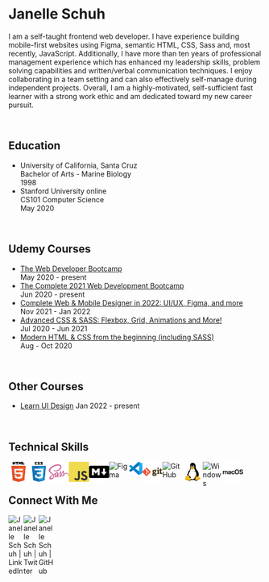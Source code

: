 # Janelle Schuh

I am a self-taught frontend web developer. I have experience building mobile-first websites using Figma, semantic HTML, CSS, Sass and, most recently, JavaScript. Additionally, I have more than ten years of professional management experience which has enhanced my leadership skills, problem solving capabilities and written/verbal communication techniques. I enjoy collaborating in a team setting and can also effectively self-manage during independent projects. Overall, I am a highly-motivated, self-sufficient fast learner with a strong work ethic and am dedicated toward my new career pursuit.    

<br/>

## Education

- University of California, Santa Cruz  
   Bachelor of Arts - Marine Biology  
   1998
- Stanford University online  
   CS101 Computer Science  
   May 2020

<br/>

## Udemy Courses

- [The Web Developer Bootcamp](https://www.udemy.com/course/the-web-developer-bootcamp/)  
  May 2020 - present
- [The Complete 2021 Web Development Bootcamp](https://www.udemy.com/course/the-complete-web-development-bootcamp/)  
  Jun 2020 - present
- [Complete Web & Mobile Designer in 2022: UI/UX, Figma, and more](https://www.udemy.com/course/complete-web-designer-mobile-designer-zero-to-mastery/)</br>
  Nov 2021 - Jan 2022
- [Advanced CSS & SASS: Flexbox, Grid, Animations and More!](https://www.udemy.com/course/advanced-css-and-sass/)  
  Jul 2020 - Jun 2021
- [Modern HTML & CSS from the beginning (including SASS)](https://www.udemy.com/course/modern-html-css-from-the-beginning/)  
  Aug - Oct 2020

<br/>

## Other Courses

- [Learn UI Design](https://learnui.design/)
  Jan 2022 - present

<br/>

## Technical Skills

<img align="left" alt="HTML5" width="40px" src="https://raw.githubusercontent.com/github/explore/80688e429a7d4ef2fca1e82350fe8e3517d3494d/topics/html/html.png" />
<img align="left" alt="CSS3" width="40px" src="https://raw.githubusercontent.com/github/explore/80688e429a7d4ef2fca1e82350fe8e3517d3494d/topics/css/css.png" />
<img align="left" alt="Sass" width="40px" src="https://raw.githubusercontent.com/github/explore/80688e429a7d4ef2fca1e82350fe8e3517d3494d/topics/sass/sass.png" />
<img align="left" alt="JavaScript" width="40px" src="https://raw.githubusercontent.com/github/explore/80688e429a7d4ef2fca1e82350fe8e3517d3494d/topics/javascript/javascript.png" />
<img align="left" alt="Markdown" width="40px" src="https://raw.githubusercontent.com/github/explore/80688e429a7d4ef2fca1e82350fe8e3517d3494d/topics/markdown/markdown.png" />
<img align="left" alt="Figma" width="40px" src="https://avatars.githubusercontent.com/u/5155369?s=200&v=4" />
<img align="left" alt="Visual Studio Code" width="26px" src="https://raw.githubusercontent.com/github/explore/80688e429a7d4ef2fca1e82350fe8e3517d3494d/topics/visual-studio-code/visual-studio-code.png" />
<img align="left" alt="Git" width="40px" src="https://raw.githubusercontent.com/github/explore/80688e429a7d4ef2fca1e82350fe8e3517d3494d/topics/git/git.png" />
<img align="left" alt="GitHub" width="40px" src="https://avatars.githubusercontent.com/u/9919?s=200&v=4" />
<img align="left" alt="Linux" width="40px" src="https://raw.githubusercontent.com/github/explore/80688e429a7d4ef2fca1e82350fe8e3517d3494d/topics/linux/linux.png" />
<img align="left" alt="Windows" width="40px" src="https://avatars.githubusercontent.com/u/6154722?s=200&v=4" />
<img align="left" alt="MacOS" width="40px" src="https://raw.githubusercontent.com/github/explore/80688e429a7d4ef2fca1e82350fe8e3517d3494d/topics/macos/macos.png" />

<br/>
<br/>

## Connect With Me

[<img align="left" alt="Janelle Schuh | LinkedIn" width="30px" src="https://avatars.githubusercontent.com/u/357098?s=200&v=4" />](https://www.linkedin.com/in/janelle-schuh)
[<img align="left" alt="Janelle Schuh | Twitter" width="30px" src="https://avatars.githubusercontent.com/u/50278?s=200&v=4" />](https://twitter.com/janelleschuh)
[<img align="left" alt="Janelle Schuh | GitHub" width="30px" src="https://avatars.githubusercontent.com/u/9919?s=200&v=4" />](https://github.com/jschuh23)
<br/>

<!-- [![Janelle's GitHub Stats](https://github-readme-stats.vercel.app/api?username=jschuh23&show_icons=true&theme=algolia)](https://github.com/jschuh23/github-readme-stats) -->
